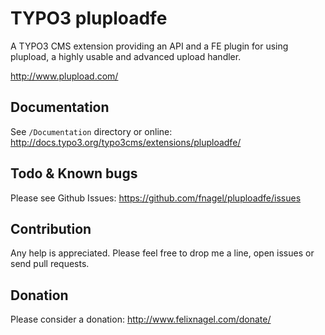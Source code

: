 TYPO3 pluploadfe
================

A TYPO3 CMS extension providing an API and a FE plugin for using plupload, 
a highly usable and advanced upload handler.

http://www.plupload.com/


Documentation
-------------

See `/Documentation` directory or online: http://docs.typo3.org/typo3cms/extensions/pluploadfe/



Todo & Known bugs
-----------------

Please see Github Issues: https://github.com/fnagel/pluploadfe/issues



Contribution
------------

Any help is appreciated. Please feel free to drop me a line, open issues or send pull requests.



Donation
--------

Please consider a donation: http://www.felixnagel.com/donate/